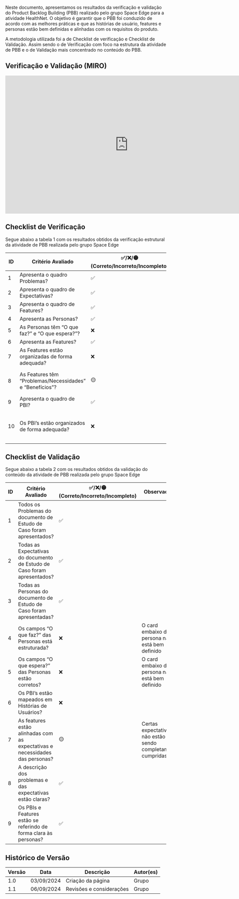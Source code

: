 Neste documento, apresentamos os resultados da verificação e validação do Product Backlog Building (PBB) realizado pelo grupo Space Edge para a atividade HealthNet. O objetivo é garantir que o PBB foi conduzido de acordo com as melhores práticas e que as histórias de usuário, features e personas estão bem definidas e alinhadas com os requisitos do produto.

A metodologia utilizada foi a de Checklist de verificação e Checklist de Validação. Assim sendo o de Verificação com foco na estrutura da atividade de PBB e o de Validação mais concentrado no conteúdo do PBB. 

## Verificação e Validação (MIRO)
<iframe width="768" height="432" src="https://miro.com/app/live-embed/uXjVKhlhb2s=/?moveToViewport=-461,-1724,6785,3101&embedId=189018763101" frameborder="0" scrolling="no" allow="fullscreen; clipboard-read; clipboard-write" allowfullscreen></iframe>

## Checklist de Verificação 
Segue abaixo a tabela 1 com os resultados obtidos da verificação estrutural da atividade de PBB realizada pelo grupo Space Edge

| **ID** | **Critério Avaliado**             | **✅/❌/🟡** <br>(Correto/Incorreto/Incompleto)| **Observações** |
|--------|-----------------------------------|-------------|-----------------|
| 1      |    Apresenta o quadro Problemas?  |   ✅       | |
| 2      |Apresenta o quadro de Expectativas?|   ✅       | |
| 3      |  Apresenta o quadro de Features?  |   ✅       | |
| 4      |      Apresenta as Personas?       |   ✅       | |
| 5      |As Personas têm “O que faz?” e “O que espera?”?|  ❌ | Não está bem definido |
| 6      |     Apresenta as Features?        |   ✅       | |
| 7      |As Features estão organizadas de forma adequada?| ❌ | Estão organizadas verticalmente |
| 8      |As Features têm “Problemas/Necessidades” e “Benefícios”?| 🟡  | Estrutura inadequada e de maneira não clara |
| 9      |    Apresenta o quadro de PBI?     |    ✅  |   |
| 10     |Os PBI’s estão organizados de forma adequada?| ❌ | Devido à má organização de features o PBI ficou desorganizado |

## Checklist de Validação
Segue abaixo a tabela 2 com os resultados obtidos da validação do conteúdo da atividade de PBB realizada pelo grupo Space Edge

| **ID** | **Critério Avaliado** | **✅/❌/🟡** <br>(Correto/Incorreto/Incompleto) | **Observações** |
|--------|-----------------------------------|-------------|-----------------|
| 1      |Todos os Problemas do documento de Estudo de Caso foram apresentados?|✅| |
| 2      |Todas as Expectativas do documento de Estudo de Caso foram apresentados?|✅| |
| 3      |Todas as Personas do documento de Estudo de Caso foram apresentadas?|✅| |
| 4      |Os campos “O que faz?” das Personas está estruturada?| ❌ | O card embaixo da persona não está bem definido |
| 5      |Os campos “O que espera?” das Personas estão corretos? | ❌  | O card embaixo da persona não está bem definido |
| 6      |Os PBI’s estão mapeados em Histórias de Usuários?| ❌ | |
| 7      |As features estão alinhadas com as expectativas e necessidades das personas?| 🟡  | Certas expectativas não estão sendo completamente cumpridas|
| 8      |A descrição dos problemas e das expectativas estão claras?|  ✅ |   |
| 9     |Os PBIs e Features estão se referindo de forma clara às personas?| ✅ |  |


## Histórico de Versão

| Versão | Data       | Descrição                                                         | Autor(es)       |
|--------|------------|-------------------------------------------------------------------|-----------------|
| 1.0    | 03/09/2024 | Criação da página                                    | Grupo   |
|1.1|06/09/2024| Revisões e considerações | Grupo |
